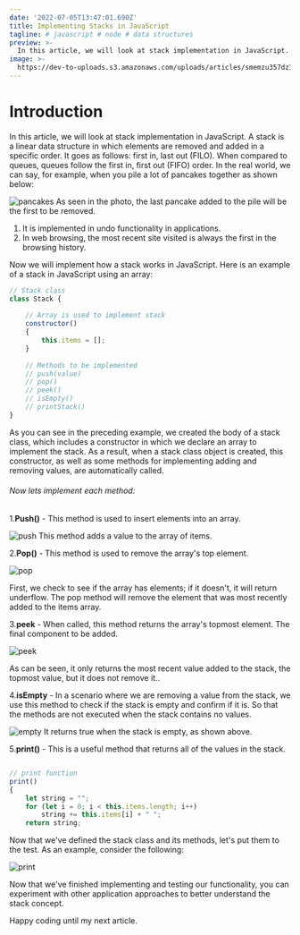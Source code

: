 ```yaml
---
date: '2022-07-05T13:47:01.690Z'
title: Implementing Stacks in JavaScript
tagline: # javascript # node # data structures
preview: >-
  In this article, we will look at stack implementation in JavaScript. A stack is a linear data structure in which elements are removed and added in a specific order.
image: >-
  https://dev-to-uploads.s3.amazonaws.com/uploads/articles/smemzu357dz1z2vtxgfc.png
---
```

# Introduction

In this article, we will look at stack implementation in JavaScript. A stack is a linear data structure in which elements are removed and added in a specific order.
It goes as follows: first in, last out (FILO). When compared to queues, queues follow the first in, first out (FIFO) order.
In the real world, we can say, for example, when you pile a lot of pancakes together as shown below:

![pancakes](https://dev-to-uploads.s3.amazonaws.com/uploads/articles/927bu3puaq8cnheg4pxl.jpg)
As seen in the photo, the last pancake added to the pile will be the first to be removed.

1. It is implemented in undo functionality in applications.
2. In web browsing, the most recent site visited is always the first in the browsing history.

Now we will implement how a stack works in JavaScript. Here is an example of a stack in JavaScript using an array:
  
```JavaScript
// Stack class
class Stack {
  
    // Array is used to implement stack
    constructor()
    {
        this.items = [];
    }
  
    // Methods to be implemented
    // push(value)
    // pop()
    // peek()
    // isEmpty()
    // printStack()
}

```

As you can see in the preceding example, we created the body of a stack class, which includes a constructor in which we declare an array to implement the stack. As a result, when a stack class object is created, this constructor, as well as some methods for implementing adding and removing values, are automatically called.

###### Now lets implement each method:

1.**Push()** - This method is used to insert elements into an array.


![push](https://dev-to-uploads.s3.amazonaws.com/uploads/articles/99gz2xotqpjf21xwg3qz.PNG)
This method adds a value to the array of items.

2.**Pop()** - This method is used to remove the array's top element.


![pop](https://dev-to-uploads.s3.amazonaws.com/uploads/articles/nn08p45c3b09mwnv1zse.PNG)

First, we check to see if the array has elements; if it doesn't, it will return underflow. The pop method will remove the element that was most recently added to the items array.

3.**peek** - When called, this method returns the array's topmost element. The final component to be added.

![peek](https://dev-to-uploads.s3.amazonaws.com/uploads/articles/izc5ippz5p00h7momf7n.PNG)

As can be seen, it only returns the most recent value added to the stack, the topmost value, but it does not remove it..

4.**isEmpty** - In a scenario where we are removing a value from the stack, we use this method to check if the stack is empty and confirm if it is. So that the methods are not executed when the stack contains no values.


![empty](https://dev-to-uploads.s3.amazonaws.com/uploads/articles/o1ig5lskbe1olxe4z9ip.PNG)
It returns true when the stack is empty, as shown above.

5.**print()** - This is a useful method that returns all of the values in the stack.

```JavaScript

// print function
print()
{
    let string = "";
    for (let i = 0; i < this.items.length; i++)
        string += this.items[i] + " ";
    return string;

```

Now that we've defined the stack class and its methods, let's put them to the test. As an example, consider the following:

![print](https://dev-to-uploads.s3.amazonaws.com/uploads/articles/dl6if6c73eb38cf6pfy1.png)
 
Now that we've finished implementing and testing our functionality, you can experiment with other application approaches to better understand the stack concept.

Happy coding until my next article.




